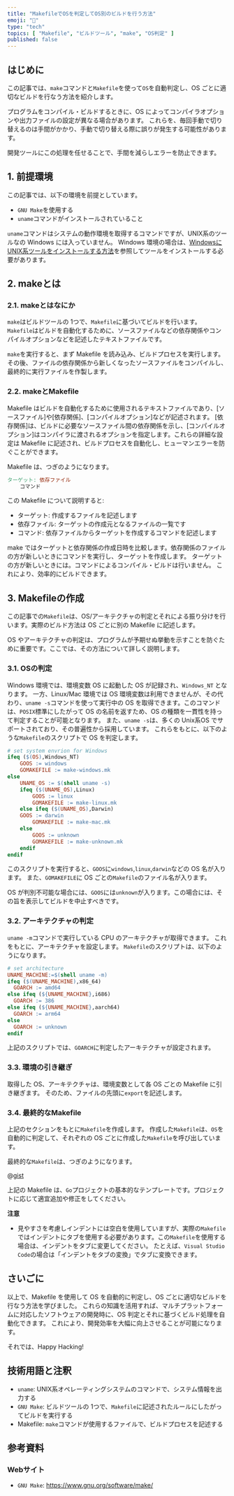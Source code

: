 ```yaml
---
title: "MakefileでOSを判定してOS別のビルドを行う方法"
emoji: "🔧"
type: "tech"
topics: [ "Makefile", "ビルドツール", "make", "OS判定" ]
published: false
---
```


## はじめに

この記事では、`make`コマンドと`Makefile`を使って`OS`を自動判定し、OS ごとに適切なビルドを行なう方法を紹介します。

プログラムをコンパイル・ビルドするときに、OS によってコンパイラオプションや出力ファイルの設定が異なる場合があります。
これらを、毎回手動で切り替えるのは手間がかかり、手動で切り替える際に誤りが発生する可能性があります。

開発ツールにこの処理を任せることで、手間を減らしエラーを防止できます。

## 1. 前提環境

この記事では、以下の環境を前提としています。

- ``GNU Make``を使用する
- `uname`コマンドがインストールされていること

`uname`コマンドはシステムの動作環境を取得するコマンドですが、UNIX系のツールなの Windows には入っていません。
Windows 環境の場合は、[WindowsにUNIX系ツールをインストールする方法](https://zenn.dev/atsushifx/articles/winhack-unixutils-install)を参照してツールをインストールする必要があります。

## 2. makeとは

### 2.1. makeとはなにか

`make`はビルドツールの 1つで、`Makefile`に基づいてビルドを行います。
`Makefile`はビルドを自動化するために、ソースファイルなどの依存関係やコンパイルオプションなどを記述したテキストファイルです。

`make`を実行すると、まず Makefile を読み込み、ビルドプロセスを実行します。
その後、ファイルの依存関係から新しくなったソースファイルをコンパイルし、最終的に実行ファイルを作製します。

### 2.2. makeとMakefile

Makefile はビルドを自動化するために使用されるテキストファイルであり、[ソースファイル]や[依存関係]、[コンパイルオプション]などが記述されます。
[依存関係]は、ビルドに必要なソースファイル間の依存関係を示し、[コンパイルオプション]はコンパイラに渡されるオプションを指定します。これらの詳細な設定は Makefile に記述され、ビルドプロセスを自動化し、ヒューマンエラーを防ぐことができます。

Makefile は、つぎのようになります。

``` Makefile
ターゲット: 依存ファイル
    コマンド

```

この Makefile について説明すると:

- ターゲット: 作成するファイルを記述します
- 依存ファイル: ターゲットの作成元となるファイルの一覧です
- コマンド: 依存ファイルからターゲットを作成するコマンドを記述します

make ではターゲットと依存関係の作成日時を比較します。依存関係のファイルの方が新しいときにコマンドを実行し、ターゲットを作成します。
ターゲットの方が新しいときには。コマンドによるコンパイル・ビルドは行いません。
これにより、効率的にビルドできます。

## 3. Makefileの作成

この記事での`Makefile`は、OS/アーキテクチャの判定とそれによる振り分けを行います。実際のビルド方法は OS ごとに別の Makefile に記述します。

OS やアーキテクチャの判定は、プログラムが予期せぬ挙動を示すことを防ぐために重要です。ここでは、その方法について詳しく説明します。

### 3.1. OSの判定

Windows 環境では、環境変数 OS に起動した OS が記録され、`Windows_NT` となります。
一方、Linux/Mac 環境では OS 環境変数は利用できませんが、その代わり、`uname -s`コマンドを使って実行中の OS を取得できます。このコマンドは、`POSIX`標準にしたがって OS の名前を返すため、OS の種類を一貫性を持って判定することが可能となります。
また、`uname -s`は、多くの Unix系OS でサポートされており、その普遍性から採用しています。
これらをもとに、以下のような`Makefile`のスクリプトで OS を判定します。

``` Makefile
# set system envrion for Windows
ifeq ($(OS),Windows_NT)
    GOOS := windows
    GOMAKEFILE := make-windows.mk
else
    UNAME_OS := $(shell uname -s)
    ifeq ($(UNAME_OS),Linux)
        GOOS := linux
        GOMAKEFILE := make-linux.mk
    else ifeq ($(UNAME_OS),Darwin)
    GOOS := darwin
        GOMAKEFILE := make-mac.mk
    else
        GOOS := unknown
        GOMAKEFILE := make-unknown.mk
    endif
endif


```

このスクリプトを実行すると、`GOOS`に`windows`,`linux`,`darwin`などの OS 名が入ります。
また、`GOMAKEFILE`に OS ごとの`Makefile`のファイル名が入ります。

OS が判別不可能な場合には、`GOOS`には`unknown`が入ります。この場合には、その旨を表示してビルドを中止すべきです。

### 3.2. アーキテクチャの判定

`uname -m`コマンドで実行している CPU のアーキテクチャが取得できます。
これをもとに、アーキテクチャを設定します。
`Makefile`のスクリプトは、以下のようになります。

``` Makefile
# set architecture
UNAME_MACHINE:=$(shell uname -m)
ifeq ($(UNAME_MACHINE),x86_64)
  GOARCH := amd64
else ifeq (${UNAME_MACHINE},i686)
  GOARCH := 386
else ifeq (${UNAME_MACHINE},aarch64)
  GOARCH := arm64
else
  GOARCH := unknown
endif

```

上記のスクリプトでは、`GOARCH`に判定したアーキテクチャが設定されます。

### 3.3. 環境の引き継ぎ

取得した OS、アーキテクチャは、環境変数として各 OS ごとの Makefile に引き継ぎます。
そのため、ファイルの先頭に`export`を記述します。

### 3.4. 最終的なMakefile

上記のセクションをもとに`Makefile`を作成します。
作成した`Makefile`は、`OS`を自動的に判定して、それぞれの OS ごとに作成した`Makefile`を呼び出しています。

最終的な`Makefile`は、つぎのようになります。

@[gist](https://gist.github.com/atsushifx/d3027771549acaf801e9b86f62214ac8)

上記の Makefile は、`Go`プロジェクトの基本的なテンプレートです。プロジェクトに応じて適宜追加や修正をしてください。

<!-- markdownlint-disable -->
**注意**
<!-- markdownlint-enable -->

- 見やすさを考慮しインデントには空白を使用していますが、実際の`Makefile`ではインデントにタブを使用する必要があります。この`Makefile`を使用する場合は、インデントをタブに変更してください。
  たとえば、`Visual Studio Code`の場合は「インデントをタブの変換」でタブに変換できます。

## さいごに

以上で、Makefile を使用して OS を自動的に判定し、OS ごとに適切なビルドを行なう方法を学びました。
これらの知識を活用すれば、マルチプラットフォームに対応したソフトウェアの開発時に、OS 判定とそれに基づくビルド処理を自動化できます。
これにより、開発効率を大幅に向上させることが可能になります。

それでは、Happy Hacking!

## 技術用語と注釈

- `uname`: UNIX系オペレーティングシステムのコマンドで、システム情報を出力する
- `GNU Make`: ビルドツールの 1つで、`Makefile`に記述されたルールにしたがってビルドを実行する
- Makefile: `make`コマンドが使用するファイルで、ビルドプロセスを記述する

## 参考資料

### Webサイト

- `GNU Make`: <https://www.gnu.org/software/make/>
